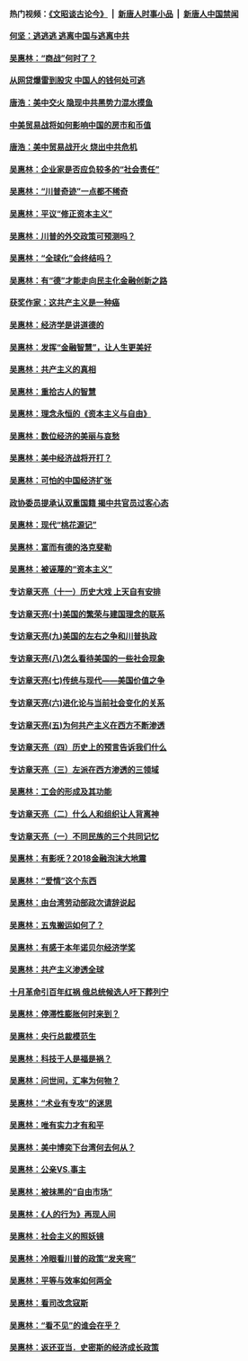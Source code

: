#### 热门视频：[《文昭谈古论今》](https://github.com/gfw-breaker/wenzhao/blob/master/README.md?t=10180333) &nbsp;|&nbsp; [新唐人时事小品](https://github.com/gfw-breaker/ntdtv-comedy/blob/master/README.md?t=10180333) &nbsp;|&nbsp; [新唐人中国禁闻](https://github.com/gfw-breaker/ntdtv-news/blob/master/README.md?t=10180333)

#### [何坚：逃逃逃 逃离中国与逃离中共](../pages/nsc423/n10592891.md?t=10180333) 

#### [吴惠林：“商战”何时了？](../pages/nsc423/n10573558.md?t=10180333) 

#### [从网贷爆雷到股灾 中国人的钱何处可逃](../pages/nsc423/n10572800.md?t=10180333) 

#### [唐浩：美中交火 隐现中共黑势力混水摸鱼](../pages/nsc423/n10544040.md?t=10180333) 

#### [中美贸易战将如何影响中国的房市和币值](../pages/nsc423/n10543697.md?t=10180333) 

#### [唐浩：美中贸易战开火 烧出中共危机](../pages/nsc423/n10540126.md?t=10180333) 

#### [吴惠林：企业家是否应负较多的“社会责任”](../pages/nsc423/n10535022.md?t=10180333) 

#### [吴惠林：“川普奇迹”一点都不稀奇](../pages/nsc423/n10512808.md?t=10180333) 

#### [吴惠林：平议“修正资本主义”](../pages/nsc423/n10495724.md?t=10180333) 

#### [吴惠林：川普的外交政策可预测吗？](../pages/nsc423/n10462387.md?t=10180333) 

#### [吴惠林：“全球化”会终结吗？](../pages/nsc423/n10452838.md?t=10180333) 

#### [吴惠林：有“德”才能走向民主化金融创新之路](../pages/nsc423/n10432292.md?t=10180333) 

#### [获奖作家：这共产主义是一种癌](../pages/nsc423/n10431541.md?t=10180333) 

#### [吴惠林：经济学是讲道德的](../pages/nsc423/n10398014.md?t=10180333) 

#### [吴惠林：发挥“金融智慧”，让人生更美好](../pages/nsc423/n10375019.md?t=10180333) 

#### [吴惠林：共产主义的真相](../pages/nsc423/n10351394.md?t=10180333) 

#### [吴惠林：重拾古人的智慧](../pages/nsc423/n10337691.md?t=10180333) 

#### [吴惠林：理念永恒的《资本主义与自由》](../pages/nsc423/n10316274.md?t=10180333) 

#### [吴惠林：数位经济的美丽与哀愁](../pages/nsc423/n10292946.md?t=10180333) 

#### [吴惠林：美中经济战将开打？](../pages/nsc423/n10258825.md?t=10180333) 

#### [吴惠林：可怕的中国经济扩张](../pages/nsc423/n10219147.md?t=10180333) 

#### [政协委员提承认双重国籍 揭中共官员过客心态](../pages/nsc423/n10208809.md?t=10180333) 

#### [吴惠林：现代“桃花源记”](../pages/nsc423/n10185234.md?t=10180333) 

#### [吴惠林：富而有德的洛克斐勒](../pages/nsc423/n10142264.md?t=10180333) 

#### [吴惠林：被诬蔑的“资本主义”](../pages/nsc423/n10124816.md?t=10180333) 

#### [专访章天亮（十一）历史大戏 上天自有安排](../pages/nsc423/n10094905.md?t=10180333) 

#### [专访章天亮(十)美国的繁荣与建国理念的联系](../pages/nsc423/n10094899.md?t=10180333) 

#### [专访章天亮(九)美国的左右之争和川普执政](../pages/nsc423/n10094889.md?t=10180333) 

#### [专访章天亮(八)怎么看待美国的一些社会现象](../pages/nsc423/n10094857.md?t=10180333) 

#### [专访章天亮(七)传统与现代——美国价值之争](../pages/nsc423/n10093140.md?t=10180333) 

#### [专访章天亮(六)进化论与当前社会变化的关系](../pages/nsc423/n10092036.md?t=10180333) 

#### [专访章天亮(五)为何共产主义在西方不断渗透](../pages/nsc423/n10083620.md?t=10180333) 

#### [专访章天亮（四）历史上的预言告诉我们什么](../pages/nsc423/n10083606.md?t=10180333) 

#### [专访章天亮（三）左派在西方渗透的三领域](../pages/nsc423/n10081115.md?t=10180333) 

#### [吴惠林：工会的形成及其功能](../pages/nsc423/n10080633.md?t=10180333) 

#### [专访章天亮（二）什么人和组织让人背离神](../pages/nsc423/n10076637.md?t=10180333) 

#### [专访章天亮（一）不同民族的三个共同记忆](../pages/nsc423/n10074188.md?t=10180333) 

#### [吴惠林：有影呒？2018金融泡沫大地震](../pages/nsc423/n10040534.md?t=10180333) 

#### [吴惠林：“爱情”这个东西](../pages/nsc423/n10019423.md?t=10180333) 

#### [吴惠林：由台湾劳动部政次请辞说起](../pages/nsc423/n9979679.md?t=10180333) 

#### [吴惠林：五鬼搬运如何了？](../pages/nsc423/n9925338.md?t=10180333) 

#### [吴惠林：有感于本年诺贝尔经济学奖](../pages/nsc423/n9871883.md?t=10180333) 

#### [吴惠林：共产主义渗透全球](../pages/nsc423/n9812748.md?t=10180333) 

#### [十月革命引百年红祸 俄总统候选人吁下葬列宁](../pages/nsc423/n9810182.md?t=10180333) 

#### [吴惠林：停滞性膨胀何时来到？](../pages/nsc423/n9764136.md?t=10180333) 

#### [吴惠林：央行总裁模范生](../pages/nsc423/n9728134.md?t=10180333) 

#### [吴惠林：科技于人是福是祸？](../pages/nsc423/n9672982.md?t=10180333) 

#### [吴惠林：问世间，汇率为何物？](../pages/nsc423/n9621788.md?t=10180333) 

#### [吴惠林：“术业有专攻”的迷思](../pages/nsc423/n9580363.md?t=10180333) 

#### [吴惠林：唯有实力才有和平](../pages/nsc423/n9529599.md?t=10180333) 

#### [吴惠林：美中博奕下台湾何去何从？](../pages/nsc423/n9483598.md?t=10180333) 

#### [吴惠林：公亲VS.事主](../pages/nsc423/n9425637.md?t=10180333) 

#### [吴惠林：被抹黑的“自由市场”](../pages/nsc423/n9351545.md?t=10180333) 

#### [吴惠林：《人的行为》再现人间](../pages/nsc423/n9296339.md?t=10180333) 

#### [吴惠林：社会主义的照妖镜](../pages/nsc423/n9243460.md?t=10180333) 

#### [吴惠林：冷眼看川普的政策“发夹弯”](../pages/nsc423/n9120684.md?t=10180333) 

#### [吴惠林：平等与效率如何两全](../pages/nsc423/n9075430.md?t=10180333) 

#### [吴惠林：看司改念寇斯](../pages/nsc423/n9024915.md?t=10180333) 

#### [吴惠林：“看不见”的谁会在乎？](../pages/nsc423/n8977488.md?t=10180333) 

#### [吴惠林：返还亚当．史密斯的经济成长政策](../pages/nsc423/n8931896.md?t=10180333) 

